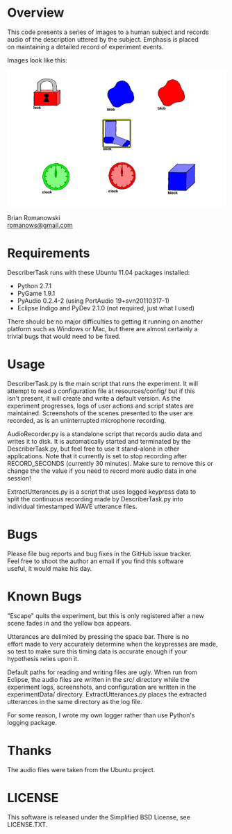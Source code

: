 # Overview
This code presents a series of images to a human subject and records  
audio of the description uttered by the subject.  Emphasis is placed  
on maintaining a detailed record of experiment events.  

Images look like this:  

![Image presented to the experimental subject; grid layout of different types and colors of hand-drawn objects](http://github.com/romanows/DescriberExperiment/raw/master/exampleDescriberImage.png)


Brian Romanowski  
romanows@gmail.com  


# Requirements
DescriberTask runs with these Ubuntu 11.04 packages installed:  

* Python 2.7.1
* PyGame 1.9.1
* PyAudio 0.2.4-2 (using PortAudio 19+svn20110317-1)
* Eclipse Indigo and PyDev 2.1.0 (not required, just what I used)

There should be no major difficulties to getting it running on another  
platform such as Windows or Mac, but there are almost certainly a   
trivial bugs that would need to be fixed.  


# Usage
DescriberTask.py is the main script that runs the experiment.  It will  
attempt to read a configuration file at resources/config/ but if this   
isn't present, it will create and write a default version.  As the   
experiment progresses, logs of user actions and script states are   
maintained.  Screenshots of the scenes presented to the user are   
recorded, as is an uninterrupted microphone recording.  

AudioRecorder.py is a standalone script that records audio data and  
writes it to disk.  It is automatically started and terminated by the  
DescriberTask.py, but feel free to use it stand-alone in other  
applications.  Note that it currently is set to stop recording after  
RECORD_SECONDS (currently 30 minutes).  Make sure to remove this or  
change the the value if you need to record more audio data in one  
session!  

ExtractUtterances.py is a script that uses logged keypress data to  
split the continuous recording made by DescriberTask.py into  
individual timestamped WAVE utterance files.  


# Bugs
Please file bug reports and bug fixes in the GitHub issue tracker.   
Feel free to shoot the author an email if you find this software  
useful, it would make his day.  


# Known Bugs
"Escape" quits the experiment, but this is only registered after a new  
scene fades in and the yellow box appears.  

Utterances are delimited by pressing the space bar.  There is no  
effort made to very accurately determine when the keypresses are made,  
so test to make sure this timing data is accurate enough if your  
hypothesis relies upon it.  

Default paths for reading and writing files are ugly.  When run from  
Eclipse, the audio files are written in the src/ directory while the  
experiment logs, screenshots, and configuration are written in the  
experimentData/ directory.  ExtractUtterances.py places the extracted  
utterances in the same directory as the log file.  

For some reason, I wrote my own logger rather than use Python's  
logging package.  


# Thanks
The audio files were taken from the Ubuntu project.  


# LICENSE
This software is released under the Simplified BSD License, see  
LICENSE.TXT.  
